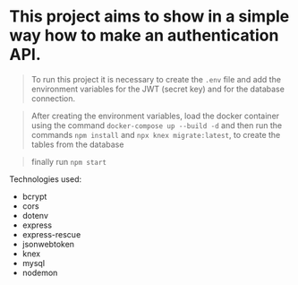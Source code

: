 # This project aims to show in a simple way how to make an authentication API.

> To run this project it is necessary to create the `.env` file and add the environment variables for the JWT (secret key) and for the database connection.

> After creating the environment variables, load the docker container using the command `docker-compose up --build -d` and then run the commands `npm install` and `npx knex migrate:latest`, to create the tables from the database

> finally run `npm start`

Technologies used:
* bcrypt
* cors
* dotenv
* express
* express-rescue
* jsonwebtoken
* knex
* mysql
* nodemon